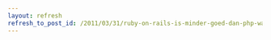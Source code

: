```yaml
---
layout: refresh
refresh_to_post_id: /2011/03/31/ruby-on-rails-is-minder-goed-dan-php-want-het-is-moeilijk-te-hosten
---
```

